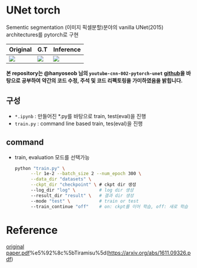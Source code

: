 # UNet torch
Sementic segmentation (이미지 픽셀분할)분야의 vanilla UNet(2015) architectures를 pytorch로 구현

| Original | G.T | Inference |
|----------|-----| ----------|
| ![](imgs/input.jpg) | ![](imgs/label.jpg) |  ![](imgs/out.jpg) |

**본 repository는 @hanyoseob 님의 `youtube-cnn-002-pytorch-unet` [github](https://github.com/hanyoseob/youtube-cnn-002-pytorch-unet)을 바탕으로 공부하여 약간의 코드 수정, 주석 및 코드 리펙토링을 가미하였음을 밝힙니다.**

## 구성
* `*.ipynb` : 만들어진 *.py를 바탕으로 train, test(eval)을 진행
* `train.py` : command line based train, tes(eval)을 진행

## command
* train, evaluation 모드를 선택가능 
  ```bash
  python "train.py" \
        --lr 1e-2 --batch_size 2 --num_epoch 300 \
        --data_dir "datasets" \
        --ckpt_dir "checkpoint" \ # ckpt dir 생성
        --log_dir "log" \         # log dir 생성
        --result_dir "result" \   # 결과 dir 생성
        --mode "test" \           # train or test
        --train_continue "off"    # on: ckpt를 이어 학습, off: 새로 학습
  ```

# Reference
[original paper.pdf](https://arxiv.org/pdf/1505.04597.pdf)%e5%92%8c%5bTiramisu%5d(https://arxiv.org/abs/1611.09326.pdf)
